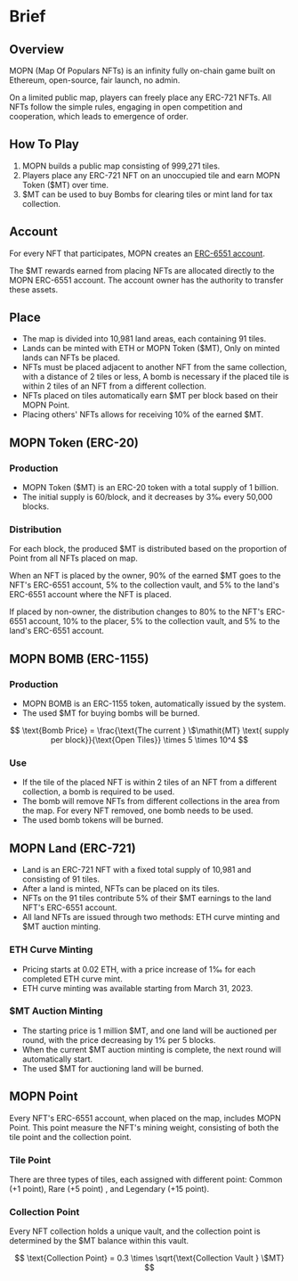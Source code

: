 # Brief

## Overview

MOPN (Map Of Populars NFTs) is an infinity fully on-chain game built on Ethereum, open-source, fair launch, no admin.

On a limited public map, players can freely place any ERC-721 NFTs. All NFTs follow the simple rules, engaging in open competition and cooperation, which leads to emergence of order.

## How To Play

1. MOPN builds a public map consisting of 999,271 tiles.
2. Players place any ERC-721 NFT on an unoccupied tile and earn MOPN Token ($MT) over time.
3. $MT can be used to buy Bombs for clearing tiles or mint land for tax collection.

## Account

For every NFT that participates, MOPN creates an [ERC-6551 account](erc-6551-account.md).

The $MT rewards earned from placing NFTs are allocated directly to the MOPN ERC-6551 account. The account owner has the authority to transfer these assets.

## Place

* The map is divided into 10,981 land areas, each containing 91 tiles.
* Lands can be minted with ETH or MOPN Token ($MT), Only on minted lands can NFTs be placed.
* NFTs must be placed adjacent to another NFT from the same collection, with a distance of 2 tiles or less, A bomb is necessary if the placed tile is within 2 tiles of an NFT from a different collection.
* NFTs placed on tiles automatically earn $MT per block based on their MOPN Point.
* Placing others' NFTs allows for receiving 10% of the earned $MT.

## MOPN Token (ERC-20)

### Production

* MOPN Token ($MT) is an ERC-20 token with a total supply of 1 billion.
* The initial supply is 60/block, and it decreases by 3‰ every 50,000 blocks.

### Distribution

For each block, the produced $MT is distributed based on the proportion of Point from all NFTs placed on map.

When an NFT is placed by the owner, 90% of the earned $MT goes to the NFT's ERC-6551 account, 5% to the collection vault, and 5% to the land's ERC-6551 account where the NFT is placed.&#x20;

If placed by non-owner, the distribution changes to 80% to the NFT's ERC-6551 account, 10% to the placer, 5% to the collection vault, and 5% to the land's ERC-6551 account.

## MOPN BOMB (ERC-1155)

### Production

* MOPN BOMB is an ERC-1155 token, automatically issued by the system.
* The used $MT for buying bombs will be burned.

$$
\text{Bomb Price} = \frac{\text{The current } \$\mathit{MT} \text{ supply per block}}{\text{Open Tiles}} \times 5 \times 10^4
$$

### Use

* If the tile of the placed NFT is within 2 tiles of an NFT from a different collection, a bomb is required to be used.
* The bomb will remove NFTs from different collections in the area from the map. For every NFT removed, one bomb needs to be used.
* The used bomb tokens will be burned.

## MOPN Land (ERC-721)

* Land is an ERC-721 NFT with a fixed total supply of 10,981 and consisting of 91 tiles.
* After a land is minted, NFTs can be placed on its tiles.
* NFTs on the 91 tiles contribute 5% of their $MT earnings to the land NFT's ERC-6551 account.
* All land NFTs are issued through two methods: ETH curve minting and $MT auction minting.

### ETH Curve Minting

* Pricing starts at 0.02 ETH, with a price increase of 1‰ for each completed ETH curve mint.
* ETH curve minting was available starting from March 31, 2023.

### $MT Auction Minting

* The starting price is 1 million $MT, and one land will be auctioned per round, with the price decreasing by 1% per 5 blocks.
* When the current $MT auction minting is complete, the next round will automatically start.
* The used $MT for auctioning land will be burned.

## MOPN Point

Every NFT's ERC-6551 account, when placed on the map, includes MOPN Point. This point measure the NFT's mining weight, consisting of both the tile point and the collection point.

### Tile Point

There are three types of tiles, each assigned with different point: Common (+1 point), Rare (+5 point) , and Legendary (+15 point).

### Collection Point

Every NFT collection holds a unique vault, and the collection point is determined by the $MT balance within this vault.

$$
\text{Collection Point} = 0.3 \times \sqrt{\text{Collection Vault } \$MT}
$$
